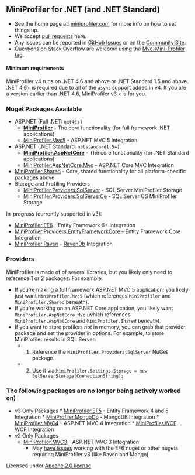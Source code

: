 ## MiniProfiler for .NET (and .NET Standard)

* See the home page at: [miniprofiler.com](http://miniprofiler.com) for more info on how to set things up.
* We accept [pull requests](https://github.com/MiniProfiler/dotnet/pulls) here.
* Any issues can be reported in [GitHub Issues](https://github.com/MiniProfiler/dotnet/issues) or on the [Community Site](http://community.miniprofiler.com/).
* Questions on Stack Overflow are welcome using the [Mvc-Mini-Profiler tag](https://stackoverflow.com/questions/tagged/mvc-mini-profiler).

#### Minimum requirements
MiniProfiler v4 runs on .NET 4.6 and above or .NET Standard 1.5 and above. .NET 4.6+ is required due to all of the `async` support added in v4. If you are a version earlier than .NET 4.6, MiniProfiler v3.x is for you.

### Nuget Packages Available  
  * ASP.NET (Full .NET: `net46`+)
      * **[MiniProfiler](https://www.nuget.org/packages/MiniProfiler/)** - The core functionality (for full framework .NET applications)
      * [MiniProfiler.Mvc5](https://www.nuget.org/packages/MiniProfiler.Mvc5/) - ASP.NET MVC 5 Integration 
  * ASP.NET (.NET Standard: `netstandard1.5`+)
      * **[MiniProfiler.AspNetCore](https://www.nuget.org/packages/MiniProfiler.AspNetCore/)** - The core functionality (for .NET Standard applications)
      * [MiniProfiler.AspNetCore.Mvc](https://www.nuget.org/packages/MiniProfiler.AspNetCore.Mvc/) - ASP.NET Core MVC Integration 
  * [MiniProfiler.Shared](https://www.nuget.org/packages/MiniProfiler.Shared/) - Core, shared functionality for all platform-specific packages above
  *  Storage and Profiling Providers
      * [MiniProfiler.Providers.SqlServer](https://www.nuget.org/packages/MiniProfiler.Providers.SqlServer/) - SQL Server MiniProfiler Storage
      * [MiniProfiler.Providers.SqlServerCe](https://www.nuget.org/packages/MiniProfiler.Providers.SqlServerCe/) - SQL Server CS MiniProfiler Storage

In-progress (currently supported in v3):  
  * [MiniProfiler.EF6](https://www.nuget.org/packages/MiniProfiler.EF6/) - Entity Framework 6+ Integration
  * [MiniProfiler.Providers.EntityFrameworkCore](https://www.nuget.org/packages/MiniProfiler.Providers.EntityFrameworkCore/) - Entity Framework Core Integration
  * [MiniProfiler.Raven](https://www.nuget.org/packages/MiniProfiler.Raven/) - [RavenDb](https://ravendb.net) Integration

### Providers
MiniProfiler is made of of several libraries, but you likely only need to reference 1 or 2 packages. For example:  
* If you're making a full framework ASP.NET MVC 5 application: you likely just want `MiniProfiler.Mvc5` (which references `MiniProfiler` and `MiniProfiler.Shared` beneath).
* If you're working on an ASP.NET Core application, you likely want `MiniProfiler.AspNetCore.Mvc` (which references `MiniProfiler.AspNetCore` and `MiniProfiler.Shared` beneath).
* If you want to store profilers *not* in memory, you can grab that provider package and set the provider in options. For example, to store MiniProfiler results in SQL Server:
   * 1. Reference the `MiniProfiler.Providers.SqlServer` NuGet package.
   * 2. Use it via `MiniProfiler.Settings.Storage = new SqlServerStorage(ConnectionString);`

### The following packages are no longer being actively worked on)
  *  v3 Only Packages
    * [MiniProfiler.EF5](https://www.nuget.org/packages/MiniProfiler.EF5/) - Entity Framework 4 and 5 Integration
    * [MiniProfiler.MongoDb](https://www.nuget.org/packages/MiniProfiler.MongoDb/) - MongoDB Integration
    * [MiniProfiler.MVC4](https://www.nuget.org/packages/MiniProfiler.Mvc4/) - ASP.NET MVC 4 Integration
    * [MiniProfiler.WCF](https://www.nuget.org/packages/MiniProfiler.WCF/) - WCF Integration
  * v2 Only Packages
    * [MiniProfiler.MVC3](https://www.nuget.org/packages/MiniProfiler.MVC3/) - ASP.NET MVC 3 Integration
	    * May [have issues](https://github.com/MiniProfiler/dotnet/issues/81) working with the EF6 nuget or other nugets requiring MiniProfiler v3 (like Raven and Mongo).

Licensed under [Apache 2.0 license](http://www.apache.org/licenses/LICENSE-2.0)